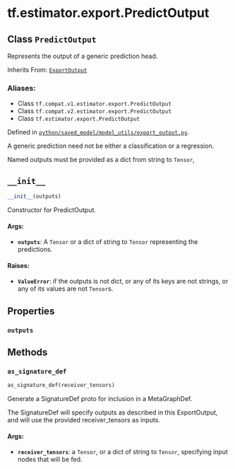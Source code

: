 <div itemscope itemtype="http://developers.google.com/ReferenceObject">
<meta itemprop="name" content="tf.estimator.export.PredictOutput" />
<meta itemprop="path" content="Stable" />
<meta itemprop="property" content="outputs"/>
<meta itemprop="property" content="__init__"/>
<meta itemprop="property" content="as_signature_def"/>
</div>

# tf.estimator.export.PredictOutput

## Class `PredictOutput`

Represents the output of a generic prediction head.

Inherits From: [`ExportOutput`](../../../tf/estimator/export/ExportOutput.md)

### Aliases:

* Class `tf.compat.v1.estimator.export.PredictOutput`
* Class `tf.compat.v2.estimator.export.PredictOutput`
* Class `tf.estimator.export.PredictOutput`



Defined in [`python/saved_model/model_utils/export_output.py`](/code/stable/tensorflow/python/saved_model/model_utils/export_output.py).

<!-- Placeholder for "Used in" -->

A generic prediction need not be either a classification or a regression.

Named outputs must be provided as a dict from string to `Tensor`,

<h2 id="__init__"><code>__init__</code></h2>

``` python
__init__(outputs)
```

Constructor for PredictOutput.


#### Args:


* <b>`outputs`</b>: A `Tensor` or a dict of string to `Tensor` representing the
  predictions.


#### Raises:


* <b>`ValueError`</b>: if the outputs is not dict, or any of its keys are not
    strings, or any of its values are not `Tensor`s.



## Properties

<h3 id="outputs"><code>outputs</code></h3>






## Methods

<h3 id="as_signature_def"><code>as_signature_def</code></h3>

``` python
as_signature_def(receiver_tensors)
```

Generate a SignatureDef proto for inclusion in a MetaGraphDef.

The SignatureDef will specify outputs as described in this ExportOutput,
and will use the provided receiver_tensors as inputs.

#### Args:


* <b>`receiver_tensors`</b>: a `Tensor`, or a dict of string to `Tensor`, specifying
  input nodes that will be fed.



